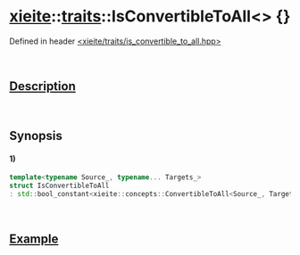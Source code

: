 # [xieite](../../xieite.md)\:\:[traits](../../traits.md)\:\:IsConvertibleToAll\<\> \{\}
Defined in header [<xieite/traits/is_convertible_to_all.hpp>](../../../include/xieite/traits/is_convertible_to_all.hpp)

&nbsp;

## [Description](../concepts/convertible_to_all.md#Description)

&nbsp;

## Synopsis
#### 1)
```cpp
template<typename Source_, typename... Targets_>
struct IsConvertibleToAll
: std::bool_constant<xieite::concepts::ConvertibleToAll<Source_, Targets_...>> {};
```

&nbsp;

## [Example](../concepts/convertible_to_all.md#Example)
